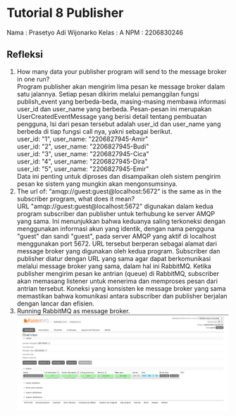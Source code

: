 # Tutorial 8 Publisher
Nama  : Prasetyo Adi Wijonarko
Kelas : A
NPM   : 2206830246

## Refleksi
1. How many data your publisher program will send to the message broker in one run? <br>
Program publisher akan mengirim lima pesan ke message broker dalam satu jalannya. Setiap pesan dikirim melalui pemanggilan fungsi publish_event yang berbeda-beda, masing-masing membawa informasi user_id dan user_name yang berbeda. Pesan-pesan ini merupakan UserCreatedEventMessage yang berisi detail tentang pembuatan pengguna, Isi dari pesan tersebut adalah user_id dan user_name yang berbeda di tiap fungsi call nya, yakni sebagai berikut. <br>
user_id: "1", user_name: "2206827945-Amir" <br>
user_id: "2", user_name: "2206827945-Budi" <br>
user_id: "3", user_name: "2206827945-Cica" <br>
user_id: "4", user_name: "2206827945-Dira" <br>
user_id: "5", user_name: "2206827945-Emir" <br>
Data ini penting untuk diproses dan disampaikan oleh sistem pengirim pesan ke sistem yang mungkin akan mengonsumsinya.
2. The url of: “amqp://guest:guest@localhost:5672” is the same as in the subscriber program, what does it mean? <br>
URL "amqp://guest:guest@localhost:5672" digunakan dalam kedua program subscriber dan publisher untuk terhubung ke server AMQP yang sama. Ini menunjukkan bahwa keduanya saling terkoneksi dengan menggunakan informasi akun yang identik, dengan nama pengguna "guest" dan sandi "guest", pada server AMQP yang aktif di localhost menggunakan port 5672. URL tersebut berperan sebagai alamat dari message broker yang digunakan oleh kedua program. Subscriber dan publisher diatur dengan URL yang sama agar dapat berkomunikasi melalui message broker yang sama, dalam hal ini RabbitMQ. Ketika publisher mengirim pesan ke antrian (queue) di RabbitMQ, subscriber akan memasang listener untuk menerima dan memproses pesan dari antrian tersebut. Koneksi yang konsisten ke message broker yang sama memastikan bahwa komunikasi antara subscriber dan publisher berjalan dengan lancar dan efisien.
3. Running RabbitMQ as message broker.
   ![alt text](/image/RunningRabbitMQasmessagebroker.jpg)